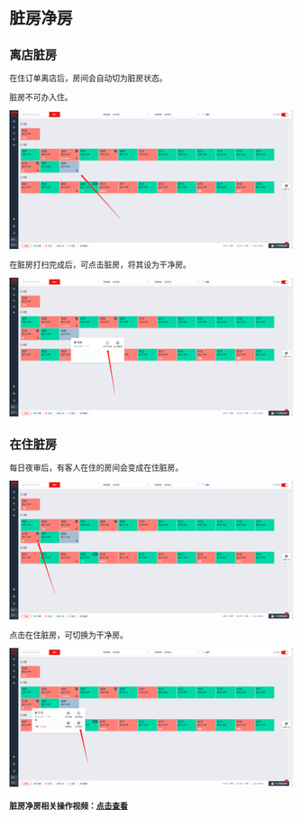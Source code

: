 # 脏房净房

## 离店脏房

在住订单离店后，房间会自动切为脏房状态。

脏房不可办入住。

![&#x79BB;&#x5E97;&#x810F;&#x623F;&#x5728;&#x623F;&#x6001;&#x56FE;&#x663E;&#x793A;&#x4E3A;&#x7070;&#x8272;](../../.gitbook/assets/image%20%28406%29.png)

在脏房打扫完成后，可点击脏房，将其设为干净房。  


![&#x70B9;&#x51FB;&#x8BBE;&#x4E3A;&#x5E72;&#x51C0;&#x623F;&#x8BBE;&#x4E3A;&#x5E72;&#x51C0;&#x623F;](../../.gitbook/assets/image%20%28436%29.png)

## 在住脏房

每日夜审后，有客人在住的房间会变成在住脏房。

![&#x5728;&#x4F4F;&#x623F;&#x626B;&#x5E1A;&#x56FE;&#x6807;&#xFF0C;&#x4E3A;&#x591C;&#x5BA1;&#x4EA7;&#x751F;&#x5728;&#x4F4F;&#x810F;&#x623F;](../../.gitbook/assets/image%20%28245%29.png)

点击在住脏房，可切换为干净房。  


![&#x70B9;&#x51FB;&#x6253;&#x626B;&#x5B8C;&#x6210;&#xFF0C;&#x5728;&#x4F4F;&#x810F;&#x623F;&#x53D8;&#x4E3A;&#x5728;&#x4F4F;&#x51C0;&#x623F;](../../.gitbook/assets/image%20%28472%29.png)

#### 脏房净房相关操作视频：[点击查看](http://crs-pms-vidio.oss-cn-beijing.aliyuncs.com/%E8%84%8F%E6%88%BF%E5%87%80%E6%88%BF.mp4)

